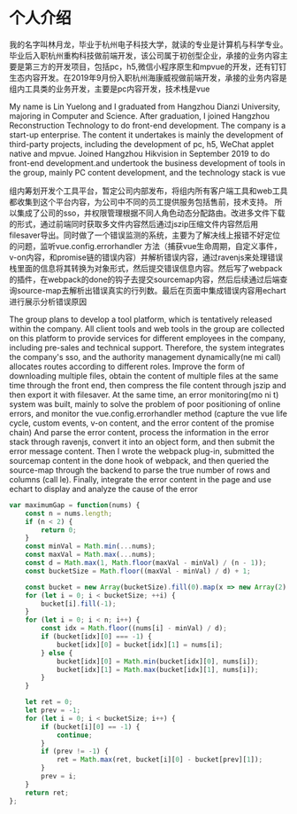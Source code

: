 # 个人介绍

我的名字叫林月龙，毕业于杭州电子科技大学，就读的专业是计算机与科学专业。毕业后入职杭州重构科技做前端开发，该公司属于初创型企业，承接的业务内容主要是第三方的开发项目，包括pc，h5,微信小程序原生和mpvue的开发，还有钉钉生态内容开发。在2019年9月份入职杭州海康威视做前端开发，承接的业务内容是组内工具类的业务开发，主要是pc内容开发，技术栈是vue

My name is Lin Yuelong and I graduated from Hangzhou Dianzi University, majoring in Computer and Science. After graduation, I joined Hangzhou Reconstruction Technology to do front-end development. The company is a start-up enterprise. The content it undertakes is mainly the development of third-party projects, including the development of pc, h5, WeChat applet native and mpvue. Joined Hangzhou Hikvision in September 2019 to do front-end development.and undertook the business development of tools in the group, mainly PC content development, and the technology stack is vue

组内筹划开发个工具平台，暂定公司内部发布，将组内所有客户端工具和web工具都收集到这个平台内容，为公司中不同的员工提供服务包括售前，技术支持。 所以集成了公司的sso，并权限管理根据不同人角色动态分配路由。改进多文件下载的形式，通过前端同时获取多文件内容然后通过jszip压缩文件内容然后用filesaver导出。同时做了一个错误监测的系统，主要为了解决线上报错不好定位的问题，监听vue.config.errorhandler 方法（捕获vue生命周期，自定义事件，v-on内容，和promise链的错误内容）并解析错误内容，通过ravenjs来处理错误栈里面的信息将其转换为对象形式，然后提交错误信息内容。然后写了webpack的插件，在webpack的done的钩子去提交sourcemap内容，然后后续通过后端查询source-map去解析出错误真实的行列数。最后在页面中集成错误内容用echart进行展示分析错误原因

The group plans to develop a tool platform, which is tentatively released within the company. All client tools and web tools in the group are collected on this platform to provide services for different employees in the company, including pre-sales and technical support. Therefore, the system integrates the company's sso, and the authority management dynamically(ne mi call) allocates routes according to different roles. Improve the form of downloading multiple files, obtain the content of multiple files at the same time through the front end, then compress the file content through jszip and then export it with filesaver. At the same time, an error monitoring(mo ni t) system was built, mainly to solve the problem of poor positioning of online errors, and monitor the vue.config.errorhandler method (capture the vue life cycle, custom events, v-on content, and the error content of the promise chain) And parse the error content, process the information in the error stack through ravenjs, convert it into an object form, and then submit the error message content. Then I wrote the webpack plug-in, submitted the sourcemap content in the done hook of webpack, and then queried the source-map through the backend to parse the true number of rows and columns (call le). Finally, integrate the error content in the page and use echart to display and analyze the cause of the error

```js
var maximumGap = function(nums) {
    const n = nums.length;
    if (n < 2) {
        return 0;
    }
    const minVal = Math.min(...nums);
    const maxVal = Math.max(...nums);
    const d = Math.max(1, Math.floor(maxVal - minVal) / (n - 1));
    const bucketSize = Math.floor((maxVal - minVal) / d) + 1;

    const bucket = new Array(bucketSize).fill(0).map(x => new Array(2).fill(0));
    for (let i = 0; i < bucketSize; ++i) {
        bucket[i].fill(-1);
    }
    for (let i = 0; i < n; i++) {
        const idx = Math.floor((nums[i] - minVal) / d);
        if (bucket[idx][0] === -1) {
            bucket[idx][0] = bucket[idx][1] = nums[i];
        } else {
            bucket[idx][0] = Math.min(bucket[idx][0], nums[i]);
            bucket[idx][1] = Math.max(bucket[idx][1], nums[i]);
        }
    }

    let ret = 0;
    let prev = -1;
    for (let i = 0; i < bucketSize; i++) {
        if (bucket[i][0] == -1) {
            continue;
        }
        if (prev != -1) {
            ret = Math.max(ret, bucket[i][0] - bucket[prev][1]);
        }
        prev = i;
    }
    return ret;
};

```